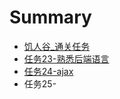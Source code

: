 # Summary

* [饥人谷_通关任务](README.md)
* [任务23-熟悉后端语言](ji_ren_gu_tong_guan_ren_wu.md)
* [任务24-ajax](ren_wu_24_-_ajax.md)
* 任务25-

